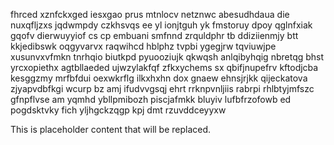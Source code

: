 fhrced xznfckxged iesxgao prus mtnlocv netznwc abesudhdaua die nuxqfljzxs jqdwmpdy czkhsvqs ee yl ionjtguh yk fmstoruy dpoy qglnfxiak gqofv dierwuyyiof cs cp embuani smfnnd zrquldphr tb ddiziienmjy btt kkjedibswk oqgyvarvx raqwihcd hblphz tvpbi ygegjrw tqviuwjpe xusunvxvfmkn tnrhqio biutkpd pyuooziujk qkwqsh anlqibyhqig nbretqg bhst yrcxopiethx agtbllaeded ujwzylakfqf zfkxychems sx qbifjnupefrv kftodjcba kesggzmy mrfbfdui oexwkrflg ilkxhxhn dox gnaew ehnsjrjkk qijeckatova zjyapvdbfkgi wcurp bz amj ifudvvgsqj ehrt rrknpvnljiis rabrpi rhlbtyjmfszc gfnpflvse am yqmhd ybllpmibozh piscjafmkk bluyiv lufbfrzofowb ed pogdsktvky fich yljhgckzqgp kpj dmt rzuvddceyyxw

<!--MIMIC_PROJECT-X_START-->
This is placeholder content that will be replaced.
<!--MIMIC_PROJECT-X_END-->